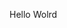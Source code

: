 Hello Wolrd








































































































































































































































































































































































































































































































































































































































































































































































































































































































































































































































































































































































































































































































































































































































































































































































































































































































































































































































































































































































































































































































































































































































































































































































































































































































































































































































































































































































































































































































































































































































































































































































































































































































































































































































































































































































































































































































































































































































































































































































































































































































































































































































































































































































































































































































































































































































































































































































































































































































































































































































































































































































































































































































































































































































































































































































































































































































































































